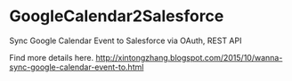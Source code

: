 # GoogleCalendar2Salesforce
Sync Google Calendar Event to Salesforce via OAuth, REST API

Find more details here.
http://xintongzhang.blogspot.com/2015/10/wanna-sync-google-calendar-event-to.html
